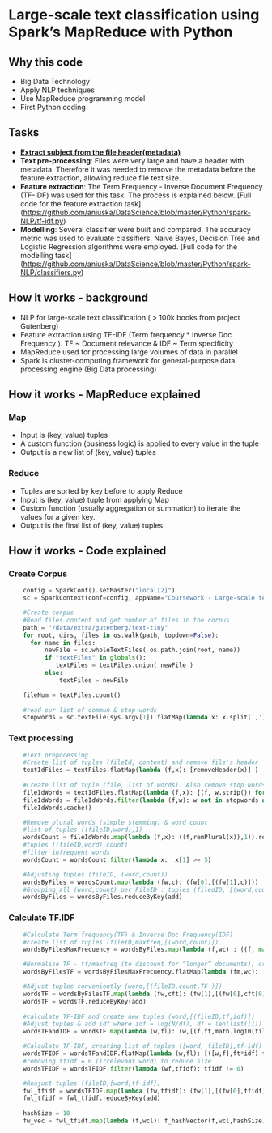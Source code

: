 
# Large-scale text classification using Spark’s MapReduce with Python

## Why this code

- Big Data Technology
- Apply NLP techniques
- Use MapReduce programming model
- First Python coding

## Tasks
- [**Extract subject from the file header(metadata)**](https://github.com/aniuska/DataScience/blob/master/Python/spark-NLP/Read%20metada%20to%20Subjects.py)
- **Text pre-processing**: Files were very large and have a header with metadata. Therefore it was needed to remove the metadata before the feature extraction, allowing reduce file text size.
- **Feature extraction**: The Term Frequency - Inverse Document Frequency (TF-IDF) was used for this task. The process is explained below. [Full code for the feature extraction task] (https://github.com/aniuska/DataScience/blob/master/Python/spark-NLP/tf-idf.py)
- **Modelling**: Several classifier were built and compared. The accuracy metric was used to evaluate classifiers. Naive Bayes, Decision Tree and Logistic Regression algorithms were employed. [Full code for the modelling task] (https://github.com/aniuska/DataScience/blob/master/Python/spark-NLP/classifiers.py)

## How it works - background

- NLP for large-scale text classification ( > 100k books from project Gutenberg)
- Feature extraction using TF-IDF (Term frequency * Inverse Doc Frequency ). 
  TF ~ Document relevance & IDF ~ Term specificity
- MapReduce used for processing large volumes of data in parallel
- Spark is cluster-computing framework for general-purpose data processing engine (Big Data processing) 


## How it works - MapReduce explained

### Map
- Input is (key, value) tuples
- A custom function (business logic) is applied to every value in the tuple
- Output is a new list of (key,  value) tuples

### Reduce
- Tuples are sorted by key before to apply Reduce
- Input is (key, value) tuple from applying Map
- Custom function (usually aggregation or summation) to iterate the values for a given key. 
- Output is the final list of (key,  value) tuples


## How it works - Code explained

### Create Corpus


```python
    config = SparkConf().setMaster("local[2]")
    sc = SparkContext(conf=config, appName="Coursework - Large-scale text classification")

    #Create corpus
    #Read files content and get number of files in the corpus
    path = "/data/extra/gutenberg/text-tiny"
    for root, dirs, files in os.walk(path, topdown=False):
      for name in files:
          newFile = sc.wholeTextFiles( os.path.join(root, name))
          if "textFiles" in globals():
             textFiles = textFiles.union( newFile )
          else:
              textFiles = newFile

    fileNum = textFiles.count()  
    
    #read our list of commun & stop words
    stopwords = sc.textFile(sys.argv[1]).flatMap(lambda x: x.split(',')).collect()
```

### Text processing


```python
    #Text prepocessing
    #Create list of tuples (fileId, content) and remove file's header
    textIdFiles = textFiles.flatMap(lambda (f,x): [removeHeader(x)] )
    
    #Create list of tuple (file, list of words). Also remove stop words
    fileIdWords = textIdFiles.flatMap(lambda (f,x): [(f, w.strip()) for w in re.split('\W+',x)])
    fileIdWords = fileIdWords.filter(lambda (f,w): w not in stopwords and len(w) > 0)
    fileIdWords.cache()

    #Remove plural words (simple stemming) & word count
    #list of tuples ((fileID,word),1)
    wordsCount = fileIdWords.map(lambda (f,x): ((f,remPlural(x)),1)).reduceByKey(add)
    #tuples ((fileID,word),count)
    #filter infrequent words
    wordsCount = wordsCount.filter(lambda x:  x[1] >= 5)

    #Adjusting tuples (fileID, (word,count)) 
    wordsByFiles = wordsCount.map(lambda (fw,c): (fw[0],[(fw[1],c)]))
    #Grouping all (word,count) per FileID : tuples (filedID, [(word,count)])
    wordsByFiles = wordsByFiles.reduceByKey(add)
```

### Calculate TF.IDF


```python
    #Calculate Term frequency(TF) & Inverse Doc Frequency(IDF)
    #create list of tuples (fileID,maxfreq,[(word,count)])
    wordsByFilesMaxFrecuency = wordsByFiles.map(lambda (f,wc) : ((f, max(wc, key = lambda l: l[1])), wc) )

    #Normalise TF - tf/maxfreq (to discount for “longer” documents), creating list of tuples ([fileID,w],[count,TF])
    wordsByFilesTF = wordsByFilesMaxFrecuency.flatMap(lambda (fm,wc): [([fm[0], w],[c,c*1.0/fm[1][1]]) for (w,c) in wc])

    #Adjust tuples conveniently (word,[(fileID,count,TF )]) 
    wordsTF = wordsByFilesTF.map(lambda (fw,cft): (fw[1],[(fw[0],cft[0],cft[1])] ) )
    wordsTF = wordsTF.reduceByKey(add)
    
    #calculate TF-IDF and create new tuples (word,[(fileID,tf,idf)])
    #Adjust tuples & add idf where idf = log(N/df), df = len(list([]))
    wordsTFandIDF = wordsTF.map(lambda (w,fl): (w,[(f,ft,math.log10(fileNum/len(fl))) for (f,c,ft) in fl ]) )

    #Calculate TF-IDF, creating list of tuples ([word, fileID],tf-idf)
    wordsTFIDF = wordsTFandIDF.flatMap(lambda (w,fl): [([w,f],ft*idf) for (f,ft,idf) in fl] )
    #removing tfidf = 0 (irrelevant word) to reduce size
    wordsTFIDF = wordsTFIDF.filter(lambda (wf,tfidf): tfidf != 0) 

    #Reajust tuples (fileID,[word,tf-idf])
    fwl_tfidf = wordsTFIDF.map(lambda (fw,tfidf): (fw[1],[(fw[0],tfidf)] ) )
    fwl_tfidf = fwl_tfidf.reduceByKey(add)
    
    hashSize = 10
    fw_vec = fwl_tfidf.map(lambda (f,wcl): f_hashVector(f,wcl,hashSize) )
```
